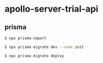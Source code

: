 # apollo-server-trial-api
## prisma
```bash
$ npx prisma-import
```

```bash
$ npx prisma migrate dev --name init
```

```bash
$ npx prisma migrate deploy
```
